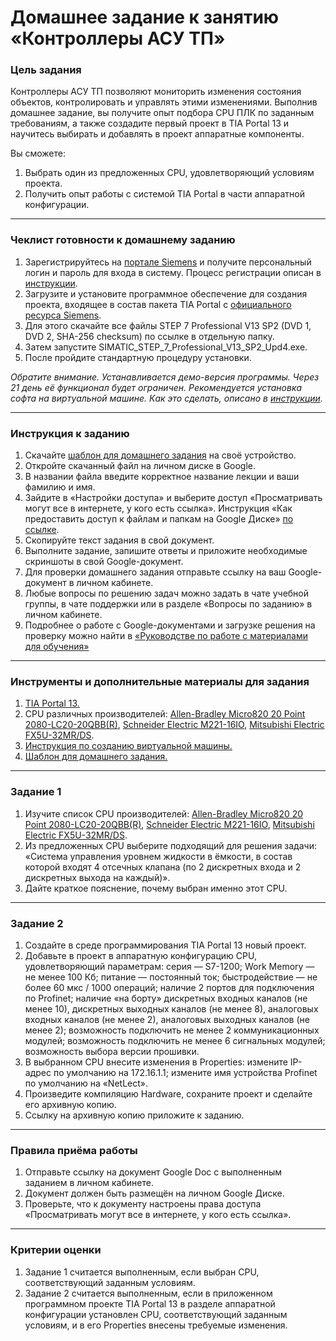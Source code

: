 # Домашнее задание к занятию «Контроллеры АСУ ТП»

### Цель задания

Контроллеры АСУ ТП позволяют мониторить изменения состояния объектов, контролировать и управлять этими изменениями. Выполнив домашнее задание, вы получите опыт подбора CPU ПЛК по заданным требованиям, а также создадите первый проект в TIA Portal 13 и научитесь выбирать и добавлять в проект аппаратные компоненты.

Вы сможете:

1. Выбрать один из предложенных CPU, удовлетворяющий условиям проекта.
2. Получить опыт работы с системой TIA Portal в части аппаратной конфигурации.

------

### Чеклист готовности к домашнему заданию

1. Зарегистрируйтесь на [портале Siemens](https://mall.industry.siemens.com/goos/WelcomePage.aspx?regionUrl=/ru&language=ru) и получите персональный логин и пароль для входа в систему. Процесс регистрации описан в [инструкции](https://u.netology.ru/backend/uploads/lms/content_assets/file/338/%D0%98%D0%BD%D1%81%D1%82%D1%80%D1%83%D0%BA%D1%86%D0%B8%D1%8F_%D0%BF%D0%BE_%D1%80%D0%B5%D0%B3%D0%B8%D1%81%D1%82%D1%80%D0%B0%D1%86%D0%B8%D0%B8_%D0%BD%D0%B0_%D0%BF%D0%BE%D1%80%D1%82%D0%B0%D0%BB%D0%B5_Siemens.pptx).
2. Загрузите и установите программное обеспечение для создания проекта, входящее в состав пакета TIA Portal с [официального ресурса Siemens](https://support.industry.siemens.com/cs/document/78793685/simatic-step-7-(tia-portal)-v13-trial-download?dti=0&lc=en-DE).
3. Для этого скачайте все файлы STEP 7 Professional V13 SP2 (DVD 1, DVD 2, SHA-256 checksum) по ссылке в отдельную папку.
4. Затем запустите SIMATIC_STEP_7_Professional_V13_SP2_Upd4.exe.
5. После пройдите стандартную процедуру установки.

*Обратите внимание. Устанавливается демо-версия программы. Через 21 день её функционал будет ограничен. Рекомендуется установка софта на виртуальной машине. Как это сделать, описано в [инструкции](https://u.netology.ru/backend/uploads/lms/content_assets/file/339/%D0%98%D0%BD%D1%81%D1%82%D1%80%D1%83%D0%BA%D1%86%D0%B8%D1%8F_%D0%BF%D0%BE_%D1%81%D0%BE%D0%B7%D0%B4%D0%B0%D0%BD%D0%B8%D1%8E_%D0%B2%D0%B8%D1%80%D1%82%D1%83%D0%B0%D0%BB%D1%8C%D0%BD%D0%BE%D0%B9_%D0%BC%D0%B0%D1%88%D0%B8%D0%BD%D1%8B_%D0%B8_%D0%BE%D1%82%D0%BA%D0%B0%D1%82%D1%83.pptx).*

------

### Инструкция к заданию

1. Скачайте [шаблон для домашнего задания](https://u.netology.ru/backend/uploads/lms/content_assets/file/340/%D0%A8%D0%B0%D0%B1%D0%BB%D0%BE%D0%BD_%D0%B4%D0%BB%D1%8F_%D0%B4%D0%BE%D0%BC%D0%B0%D1%88%D0%BD%D0%B5%D0%B3%D0%BE_%D0%B7%D0%B0%D0%B4%D0%B0%D0%BD%D0%B8%D1%8F__%D0%9A%D0%BE%D0%BD%D1%82%D1%80%D0%BE%D0%BB%D0%BB%D0%B5%D1%80%D1%8B_%D0%90%D0%A1%D0%A3_%D0%A2%D0%9F__-_%D0%A4%D0%B0%D0%BC%D0%B8%D0%BB%D0%B8%D1%8F_%D0%98%D0%BC%D1%8F__%D0%A1%D0%94%D0%95%D0%9B%D0%90%D0%99%D0%A2%D0%95_%D0%9A%D0%9E%D0%9F%D0%98%D0%AE_.docx) на своё устройство.
2. Откройте скачанный файл на личном диске в Google.
3. В названии файла введите корректное название лекции и ваши фамилию и имя.
4. Зайдите в «Настройки доступа» и выберите доступ «Просматривать могут все в интернете, у кого есть ссылка». Инструкция «Как предоставить доступ к файлам и папкам на Google Диске» [по ссылке](https://support.google.com/docs/answer/2494822?hl=ru&co=GENIE.Platform%3DDesktop).
5. Скопируйте текст задания в свой документ.
6. Выполните задание, запишите ответы и приложите необходимые скриншоты в свой Google-документ.
7. Для проверки домашнего задания отправьте ссылку на ваш Google-документ в личном кабинете.
8. Любые вопросы по решению задач можно задать в чате учебной группы, в чате поддержки или в разделе «Вопросы по заданию» в личном кабинете.
9. Подробнее о работе с Google-документами и загрузке решения на проверку можно найти в [«Руководстве по работе с материалами для обучения»](https://l.netology.ru/instruktsiya-po-materialami-dlya-obucheniya)


------

### Инструменты и дополнительные материалы для задания

1. [TIA Portal 13.](https://support.industry.siemens.com/cs/document/109745155/simatic-step-7-including-plcsim-v13-sp2-trial-download?dti=0&lc=en-WW)
2. CPU различных производителей: [Allen-Bradley Micro820 20 Point 2080-LC20-20QBB(R)](https://www.chipdip.ru/product0/8014597701?from=suggest_product), [Schneider Electric M221-16IO](https://www.chipdip.ru/product0/8008844456?from=suggest_product), [Mitsubishi Electric FX5U-32MR/DS](https://www.chipdip.ru/product0/8966550740).
3. [Инструкция по созданию виртуальной машины.](https://u.netology.ru/backend/uploads/lms/content_assets/file/339/%D0%98%D0%BD%D1%81%D1%82%D1%80%D1%83%D0%BA%D1%86%D0%B8%D1%8F_%D0%BF%D0%BE_%D1%81%D0%BE%D0%B7%D0%B4%D0%B0%D0%BD%D0%B8%D1%8E_%D0%B2%D0%B8%D1%80%D1%82%D1%83%D0%B0%D0%BB%D1%8C%D0%BD%D0%BE%D0%B9_%D0%BC%D0%B0%D1%88%D0%B8%D0%BD%D1%8B_%D0%B8_%D0%BE%D1%82%D0%BA%D0%B0%D1%82%D1%83.pptx)
4. [Шаблон для домашнего задания.](https://u.netology.ru/backend/uploads/lms/content_assets/file/340/%D0%A8%D0%B0%D0%B1%D0%BB%D0%BE%D0%BD_%D0%B4%D0%BB%D1%8F_%D0%B4%D0%BE%D0%BC%D0%B0%D1%88%D0%BD%D0%B5%D0%B3%D0%BE_%D0%B7%D0%B0%D0%B4%D0%B0%D0%BD%D0%B8%D1%8F__%D0%9A%D0%BE%D0%BD%D1%82%D1%80%D0%BE%D0%BB%D0%BB%D0%B5%D1%80%D1%8B_%D0%90%D0%A1%D0%A3_%D0%A2%D0%9F__-_%D0%A4%D0%B0%D0%BC%D0%B8%D0%BB%D0%B8%D1%8F_%D0%98%D0%BC%D1%8F__%D0%A1%D0%94%D0%95%D0%9B%D0%90%D0%99%D0%A2%D0%95_%D0%9A%D0%9E%D0%9F%D0%98%D0%AE_.docx)

------

### Задание 1

1. Изучите список CPU производителей: [Allen-Bradley Micro820 20 Point 2080-LC20-20QBB(R)](https://klinkmann.ru/download/?file=7961&el=17586&section=rockwell-automation), [Schneider Electric M221-16IO](https://www.se.com/ru/ru/product/download-pdf/TM221CE16R), [Mitsubishi Electric FX5U-32MR/DS](https://ru.mitsubishielectric.com/fa/products/cnt/plc/plcf/cpu-module/fx5u-32mr-ds.html).
2. Из предложенных CPU выберите подходящий для решения задачи: «Система управления уровнем жидкости в ёмкости, в состав которой входят 4 отсечных клапана (по 2 дискретных входа и 2 дискретных выхода на каждый)».
3. Дайте краткое пояснение, почему выбран именно этот CPU.


------

### Задание 2

1. Создайте в среде программирования TIA Portal 13 новый проект.
2. Добавьте в проект в аппаратную конфигурацию CPU, удовлетворяющий параметрам: серия — S7-1200; Work Memory — не менее 100 Кб; питание — постоянный ток; быстродействие — не более 60 мкс / 1000 операций; наличие 2 портов для подключения по Profinet; наличие «на борту» дискретных входных каналов (не менее 10), дискретных выходных каналов (не менее 8), аналоговых входных каналов (не менее 2), аналоговых выходных каналов (не менее 2); возможность подключить не менее 2 коммуникационных модулей; возможность подключить не менее 6 сигнальных модулей; возможность выбора версии прошивки.
3. В выбранном CPU внесите изменения в Properties: измените IP-адрес по умолчанию на 172.16.1.1; измените имя устройства Profinet по умолчанию на «NetLect».
4. Произведите компиляцию Hardware, сохраните проект и сделайте его архивную копию.
5. Ссылку на архивную копию приложите к заданию.

------

### Правила приёма работы

1. Отправьте ссылку на документ Google Doc с выполненным заданием в личном кабинете.
2. Документ должен быть размещён на личном Google Диске.
3. Проверьте, что к документу настроены права доступа «Просматривать могут все в интернете, у кого есть ссылка».

------

### Критерии оценки

1. Задание 1 считается выполненным, если выбран CPU, соответствующий заданным условиям.
2. Задание 2 считается выполненным, если в приложенном программном проекте TIA Portal 13 в разделе аппаратной конфигурации установлен CPU, соответствующий заданным условиям, и в его Properties внесены требуемые изменения.



